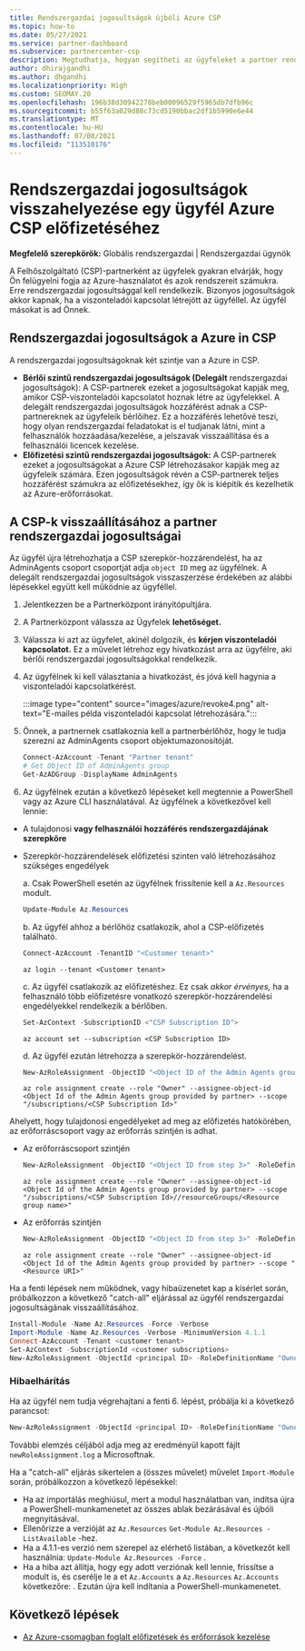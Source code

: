 ```yaml
---
title: Rendszergazdai jogosultságok újbóli Azure CSP
ms.topic: how-to
ms.date: 05/27/2021
ms.service: partner-dashboard
ms.subservice: partnercenter-csp
description: Megtudhatja, hogyan segítheti az ügyfeleket a partner rendszergazdai jogosultságai visszaállításában, hogy a partner segítséget tudjon kérni az ügyfelek Azure Felhőszolgáltató (CSP) előfizetései kezeléséhez.
author: dhirajgandhi
ms.author: dhgandhi
ms.localizationpriority: High
ms.custom: SEOMAY.20
ms.openlocfilehash: 196b38d30942278beb00096529f5965db7dfb96c
ms.sourcegitcommit: b55f63a029d88c73cd5190bbac2df1b5990e6e44
ms.translationtype: MT
ms.contentlocale: hu-HU
ms.lasthandoff: 07/08/2021
ms.locfileid: "113510176"
---
```

# <a name="reinstate-admin-privileges-for-a-customers-azure-csp-subscriptions"></a>Rendszergazdai jogosultságok visszahelyezése egy ügyfél Azure CSP előfizetéséhez  

**Megfelelő szerepkörök:** Globális rendszergazdai | Rendszergazdai ügynök

A Felhőszolgáltató (CSP)-partnerként az ügyfelek gyakran elvárják, hogy Ön felügyelni fogja az Azure-használatot és azok rendszereit számukra. Erre rendszergazdai jogosultsággal kell rendelkezik. Bizonyos jogosultságok akkor kapnak, ha a viszonteladói kapcsolat létrejött az ügyféllel. Az ügyfél másokat is ad Önnek.

## <a name="admin-privileges-for-azure-in-csp"></a>Rendszergazdai jogosultságok a Azure in CSP

A rendszergazdai jogosultságoknak két szintje van a Azure in CSP.

- **Bérlői szintű rendszergazdai jogosultságok (Delegált** rendszergazdai jogosultságok): A CSP-partnerek ezeket a jogosultságokat kapják meg, amikor CSP-viszonteladói kapcsolatot hoznak létre az ügyfelekkel. A delegált rendszergazdai jogosultságok hozzáférést adnak a CSP-partnereknek az ügyfeleik bérlőihez. Ez a hozzáférés lehetővé teszi, hogy olyan rendszergazdai feladatokat is el tudjanak látni, mint a felhasználók hozzáadása/kezelése, a jelszavak visszaállítása és a felhasználói licencek kezelése.
- **Előfizetési szintű rendszergazdai jogosultságok:** A CSP-partnerek ezeket a jogosultságokat a Azure CSP létrehozásakor kapják meg az ügyfeleik számára. Ezen jogosultságok révén a CSP-partnerek teljes hozzáférést számukra az előfizetésekhez, így ők is kiépítik és kezelhetik az Azure-erőforrásokat.

## <a name="reinstate-csp-a-partners-admin-privileges"></a>A CSP-k visszaállításához a partner rendszergazdai jogosultságai

Az ügyfél újra létrehozhatja a CSP szerepkör-hozzárendelést, ha az AdminAgents csoport csoportját adja `object ID` meg az ügyfélnek. A delegált rendszergazdai jogosultságok visszaszerzése érdekében az alábbi lépésekkel együtt kell működnie az ügyféllel.

1. Jelentkezzen be a Partnerközpont irányítópultjára.

2. A Partnerközpont válassza az Ügyfelek **lehetőséget.**

3. Válassza ki azt az ügyfelet, akinél dolgozik, és **kérjen viszonteladói kapcsolatot.** Ez a művelet létrehoz egy hivatkozást arra az ügyfélre, aki bérlői rendszergazdai jogosultságokkal rendelkezik.

4. Az ügyfélnek ki kell választania a hivatkozást, és jóvá kell hagynia a viszonteladói kapcsolatkérést.

   :::image type="content" source="images/azure/revoke4.png" alt-text="E-mailes példa viszonteladói kapcsolat létrehozására.":::

5. Önnek, a partnernek csatlakoznia kell a partnerbérlőhöz, hogy le tudja szerezni az AdminAgents csoport objektumazonosítóját.
  
   ```powershell
   Connect-AzAccount -Tenant "Partner tenant"
   # Get Object ID of AdminAgents group
   Get-AzADGroup -DisplayName AdminAgents
   ```

6. Az ügyfélnek ezután a következő lépéseket kell megtennie a PowerShell vagy az Azure CLI használatával. Az ügyfélnek a következővel kell lennie:

- A tulajdonosi **vagy felhasználói** **hozzáférés rendszergazdájának szerepköre** 
- Szerepkör-hozzárendelések előfizetési szinten való létrehozásához szükséges engedélyek

   a. Csak PowerShell esetén az ügyfélnek frissítenie kell a `Az.Resources` modult.
   ```powershell
   Update-Module Az.Resources
   ```

   b. Az ügyfél ahhoz a bérlőhöz csatlakozik, ahol a CSP-előfizetés található.
   ```powershell
   Connect-AzAccount -TenantID "<Customer tenant>"
   ```
   ```azurecli
   az login --tenant <Customer tenant>
   ```

   c. Az ügyfél csatlakozik az előfizetéshez. Ez csak *akkor érvényes,* ha a felhasználó több előfizetésre vonatkozó szerepkör-hozzárendelési engedélyekkel rendelkezik a bérlőben.

   ```powershell
   Set-AzContext -SubscriptionID <"CSP Subscription ID">
   ```
   ```azurecli
   az account set --subscription <CSP Subscription ID>
   ```

   d. Az ügyfél ezután létrehozza a szerepkör-hozzárendelést.
    
   ```powershell
   New-AzRoleAssignment -ObjectID "<Object ID of the Admin Agents group provided by partner>" -RoleDefinitionName "Owner" -Scope "/subscriptions/'<CSP subscription ID>'"
   ```
   ```azurecli
   az role assignment create --role "Owner" --assignee-object-id <Object Id of the Admin Agents group provided by partner> --scope "/subscriptions/<CSP Subscription Id>"
   ```

Ahelyett, hogy tulajdonosi engedélyeket ad meg az előfizetés hatókörében, az erőforráscsoport vagy az erőforrás szintjén is adhat. 

- Az erőforráscsoport szintjén

   ```powershell
   New-AzRoleAssignment -ObjectID "<Object ID from step 3>" -RoleDefinitionName Owner -Scope "/subscriptions/'SubscriptionID of CSP subscription'/resourceGroups/'Resource group name'"
   ```

   ```azurecli
   az role assignment create --role "Owner" --assignee-object-id <Object Id of the Admin Agents group provided by partner> --scope "/subscriptions/<CSP Subscription Id>//resourceGroups/<Resource group name>"
   ```

- Az erőforrás szintjén

   ```powershell
   New-AzRoleAssignment -ObjectID "<Object ID from step 3>" -RoleDefinitionName Owner -Scope "<Resource URI>"
   ```

   ```azurecli
   az role assignment create --role "Owner" --assignee-object-id <Object Id of the Admin Agents group provided by partner> --scope "<Resource URI>"
   ```

Ha a fenti lépések nem működnek, vagy hibaüzenetet kap a kísérlet során, próbálkozzon a következő "catch-all" eljárással az ügyfél rendszergazdai jogosultságának visszaállításához.

```powershell
Install-Module -Name Az.Resources -Force -Verbose
Import-Module -Name Az.Resources -Verbose -MinimumVersion 4.1.1
Connect-AzAccount -Tenant <customer tenant>
Set-AzContext -SubscriptionId <customer subscriptions>
New-AzRoleAssignment -ObjectId <principal ID> -RoleDefinitionName "Owner" -Scope "/subscriptions/<customer subscription>" -ObjectType "ForeignGroup"
```

### <a name="troubleshooting"></a>Hibaelhárítás

Ha az ügyfél nem tudja végrehajtani a fenti 6. lépést, próbálja ki a következő parancsot:

```powershell
New-AzRoleAssignment -ObjectId <principal ID> -RoleDefinitionName "Owner" -Scope "/subscriptions/<costumer subscription>" -ObjectType "ForeignGroup" -Debug > newRoleAssignment.log
```

További elemzés céljából adja meg az eredményül kapott fájlt `newRoleAssignment.log` a Microsoftnak.

Ha a "catch-all" eljárás sikertelen a (összes művelet) művelet `Import-Module` során, próbálkozzon a következő lépésekkel:
- Ha az importálás meghiúsul, mert a modul használatban van, indítsa újra a PowerShell-munkamenetet az összes ablak bezárásával és újbóli megnyitásával.
- Ellenőrizze a verzióját az `Az.Resources` `Get-Module Az.Resources -ListAvailable` -hez.
- Ha a 4.1.1-es verzió nem szerepel az elérhető listában, a következőt kell használnia: `Update-Module Az.Resources -Force` .
- Ha a hiba azt állítja, hogy egy adott verziónak kell lennie, frissítse a modult is, és cserélje le a et `Az.Accounts` a `Az.Resources` `Az.Accounts` következőre: . Ezután újra kell indítania a PowerShell-munkamenetet.


## <a name="next-steps"></a>Következő lépések

- [Az Azure-csomagban foglalt előfizetések és erőforrások kezelése](azure-plan-manage.md)
